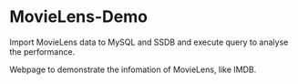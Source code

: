# MovieLens-Demo
Import MovieLens data to MySQL and SSDB and execute query to analyse the performance.

Webpage to demonstrate the infomation of MovieLens, like IMDB.
